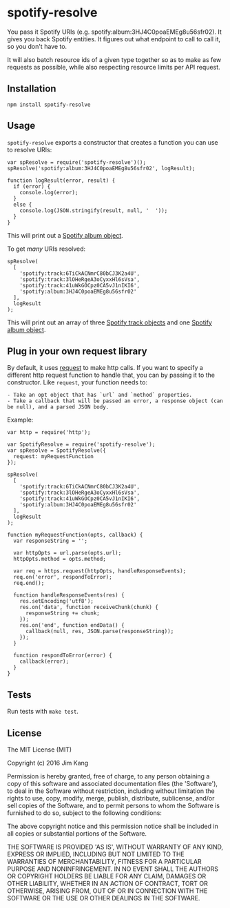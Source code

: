 spotify-resolve
==================

You pass it Spotify URIs (e.g. spotify:album:3HJ4C0poaEMEg8u56sfr02). It gives you back Spotify entities. It figures out what endpoint to call to call it, so you don't have to.

It will also batch resource ids of a given type together so as to make as few requests as possible, while also respecting resource limits per API request.

Installation
------------

    npm install spotify-resolve

Usage
-----

`spotify-resolve` exports a constructor that creates a function you can use to resolve URIs:

    var spResolve = require('spotify-resolve')();
    spResolve('spotify:album:3HJ4C0poaEMEg8u56sfr02', logResult);

    function logResult(error, result) {
      if (error) {
        console.log(error);
      }
      else {
        console.log(JSON.stringify(result, null, '  '));
      }
    }

This will print out a [Spotify album object](https://developer.spotify.com/web-api/get-album/).

To get *many* URIs resolved:

    spResolve(
      [
        'spotify:track:6TiCkACNmrC80bCJ3K2a4U',
        'spotify:track:3lOHeRgeA3oCyxxHl6sVsa',
        'spotify:track:41uWkGOCpz0CA5vJ1nIKI6',
        'spotify:album:3HJ4C0poaEMEg8u56sfr02'
      ],
      logResult
    );

This will print out an array of three [Spotify track objects](https://developer.spotify.com/web-api/get-track/) and one [Spotify album object](https://developer.spotify.com/web-api/get-album/).

Plug in your own request library
---------------------------------

By default, it uses [request](https://github.com/request/request) to make http calls. If you want to specify a different http request function to handle that, you can by passing it to the constructor. Like `request`, your function needs to:

    - Take an opt object that has `url` and `method` properties.
    - Take a callback that will be passed an error, a response object (can be null), and a parsed JSON body.

Example:

    var http = require('http');

    var SpotifyResolve = require('spotify-resolve');
    var spResolve = SpotifyResolve({
      request: myRequestFunction
    });

    spResolve(
      [
        'spotify:track:6TiCkACNmrC80bCJ3K2a4U',
        'spotify:track:3lOHeRgeA3oCyxxHl6sVsa',
        'spotify:track:41uWkGOCpz0CA5vJ1nIKI6',
        'spotify:album:3HJ4C0poaEMEg8u56sfr02'
      ],
      logResult
    );

    function myRequestFunction(opts, callback) {
      var responseString = '';

      var httpOpts = url.parse(opts.url);
      httpOpts.method = opts.method;

      var req = https.request(httpOpts, handleResponseEvents);
      req.on('error', respondToError);
      req.end();

      function handleResponseEvents(res) {
        res.setEncoding('utf8');
        res.on('data', function receiveChunk(chunk) {
          responseString += chunk;
        });
        res.on('end', function endData() {
          callback(null, res, JSON.parse(responseString));
        });
      }

      function respondToError(error) {
        callback(error);
      }
    }

Tests
-----

Run tests with `make test`.

License
-------

The MIT License (MIT)

Copyright (c) 2016 Jim Kang

Permission is hereby granted, free of charge, to any person obtaining a copy
of this software and associated documentation files (the 'Software'), to deal
in the Software without restriction, including without limitation the rights
to use, copy, modify, merge, publish, distribute, sublicense, and/or sell
copies of the Software, and to permit persons to whom the Software is
furnished to do so, subject to the following conditions:

The above copyright notice and this permission notice shall be included in
all copies or substantial portions of the Software.

THE SOFTWARE IS PROVIDED 'AS IS', WITHOUT WARRANTY OF ANY KIND, EXPRESS OR
IMPLIED, INCLUDING BUT NOT LIMITED TO THE WARRANTIES OF MERCHANTABILITY,
FITNESS FOR A PARTICULAR PURPOSE AND NONINFRINGEMENT. IN NO EVENT SHALL THE
AUTHORS OR COPYRIGHT HOLDERS BE LIABLE FOR ANY CLAIM, DAMAGES OR OTHER
LIABILITY, WHETHER IN AN ACTION OF CONTRACT, TORT OR OTHERWISE, ARISING FROM,
OUT OF OR IN CONNECTION WITH THE SOFTWARE OR THE USE OR OTHER DEALINGS IN
THE SOFTWARE.
